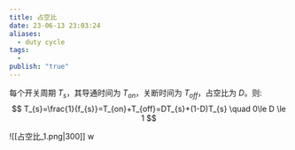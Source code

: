 ```yaml
---
title: 占空比
date: 23-06-13 23:03:24
aliases:
  - duty cycle
tags:
  - 
publish: "true"
---
```


每个开关周期 $T_s$，其导通时间为 $T_{on}$，关断时间为 $T_{off}$，占空比为 $D$。则:
$$
T_{s}=\frac{1}{f_{s}}=T_{on}+T_{off}=DT_{s}+(1-D)T_{s} \quad 0\le D \le 1 
$$

![[占空比_1.png|300]] w
